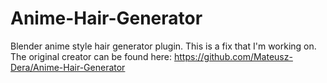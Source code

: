 # Anime-Hair-Generator
Blender anime style hair generator plugin.
This is a fix that I'm working on.
The original creator can be found here: https://github.com/Mateusz-Dera/Anime-Hair-Generator
